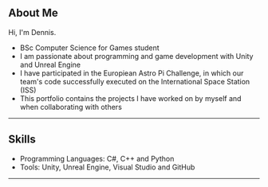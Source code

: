 ## About Me

Hi, I'm Dennis.

- BSc Computer Science for Games student
- I am passionate about programming and game development with Unity and Unreal Engine
- I have participated in the Europiean Astro Pi Challenge, in which our team's code successfully executed on the International Space Station (ISS)
- This portfolio contains the projects I have worked on by myself and when collaborating with others

----

## Skills
- Programming Languages: C#, C++ and Python
- Tools: Unity, Unreal Engine, Visual Studio and GitHub

----
<!--
**Programmer25X/Programmer25X** is a ✨ _special_ ✨ repository because its `README.md` (this file) appears on your GitHub profile.

Here are some ideas to get you started:

out - 🔭 I’m currently working on ...
- 🌱 I’m currently learning ...
- 👯 I’m looking to collaborate on ...
- 🤔 I’m looking for help with ...
- 💬 Ask me about ...
- 📫 How to reach me: ...
- 😄 Pronouns: ...
- ⚡ Fun fact: ...
-->
